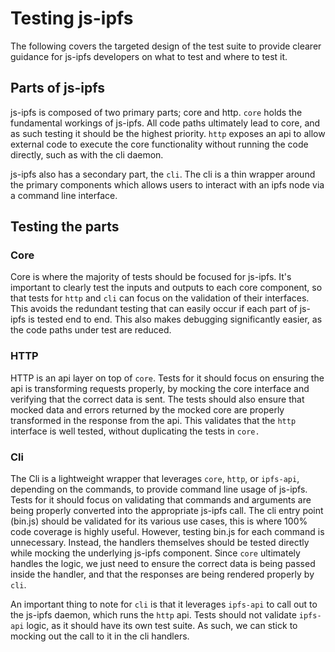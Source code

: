 # Testing js-ipfs
The following covers the targeted design of the test suite to provide clearer guidance for js-ipfs developers on what to test and where to test it.

## Parts of js-ipfs
js-ipfs is composed of two primary parts; core and http. `core` holds the fundamental workings of js-ipfs. All code paths ultimately lead to core, and as such testing it should be the highest priority. `http` exposes an api to allow external code to execute the core functionality without running the code directly, such as with the cli daemon.

js-ipfs also has a secondary part, the `cli`. The cli is a thin wrapper around the primary components which allows users to interact with an ipfs node via a command line interface.

## Testing the parts

### Core
Core is where the majority of tests should be focused for js-ipfs. It's important to clearly test the inputs and outputs to each core component, so that tests for `http` and `cli` can focus on the validation of their interfaces. This avoids the redundant testing that can easily occur if each part of js-ipfs is tested end to end. This also makes debugging significantly easier, as the code paths under test are reduced.

### HTTP
HTTP is an api layer on top of `core`. Tests for it should focus on ensuring the api is transforming requests properly, by mocking the core interface and verifying that the correct data is sent. The tests should also ensure that mocked data and errors returned by the mocked core are properly transformed in the response from the api. This validates that the `http` interface is well tested, without duplicating the tests in `core.`

### Cli
The Cli is a lightweight wrapper that leverages `core`, `http`, or `ipfs-api`, depending on the commands, to provide command line usage of js-ipfs. Tests for it should focus on validating that commands and arguments are being properly converted into the appropriate js-ipfs call. The cli entry point (bin.js) should be validated for its various use cases, this is where 100% code coverage is highly useful. However, testing bin.js for each command is unnecessary. Instead, the handlers themselves should be tested directly while mocking the underlying js-ipfs component. Since `core` ultimately handles the logic, we just need to ensure the correct data is being passed inside the handler, and that the responses are being rendered properly by `cli`.

An important thing to note for `cli` is that it leverages `ipfs-api` to call out to the js-ipfs daemon, which runs the `http` api. Tests should not validate `ipfs-api` logic, as it should have its own test suite. As such, we can stick to mocking out the call to it in the cli handlers.
